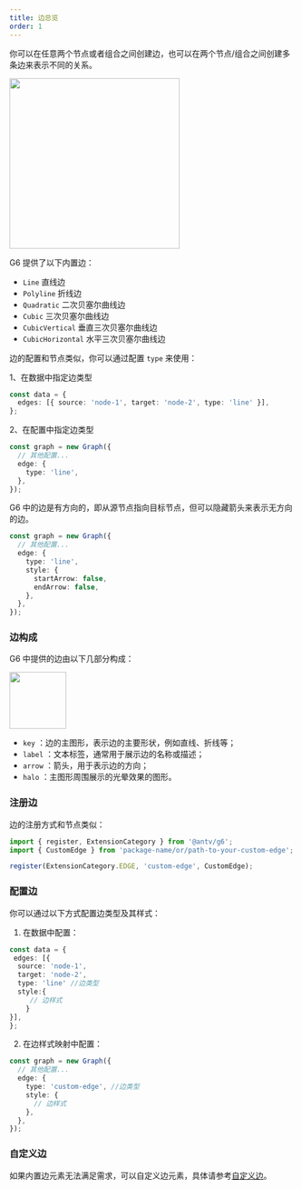 ```yaml
---
title: 边总览
order: 1
---
```


你可以在任意两个节点或者组合之间创建边，也可以在两个节点/组合之间创建多条边来表示不同的关系。

<image width="300" src="https://mdn.alipayobjects.com/huamei_qa8qxu/afts/img/A*YKN7TasqOh4AAAAAAAAAAAAADmJ7AQ/original" />

G6 提供了以下内置边：

- `Line` 直线边
- `Polyline` 折线边
- `Quadratic` 二次贝塞尔曲线边
- `Cubic` 三次贝塞尔曲线边
- `CubicVertical` 垂直三次贝塞尔曲线边
- `CubicHorizontal` 水平三次贝塞尔曲线边

边的配置和节点类似，你可以通过配置 `type` 来使用：

1、在数据中指定边类型

```typescript {2}
const data = {
  edges: [{ source: 'node-1', target: 'node-2', type: 'line' }],
};
```

2、在配置中指定边类型

```typescript {3-5}
const graph = new Graph({
  // 其他配置...
  edge: {
    type: 'line',
  },
});
```

G6 中的边是有方向的，即从源节点指向目标节点，但可以隐藏箭头来表示无方向的边。

```typescript {6-7}
const graph = new Graph({
  // 其他配置...
  edge: {
    type: 'line',
    style: {
      startArrow: false,
      endArrow: false,
    },
  },
});
```

### 边构成

G6 中提供的边由以下几部分构成：

<image height="100" src="https://mdn.alipayobjects.com/huamei_qa8qxu/afts/img/A*cVHVQJKLOlgAAAAAAAAAAAAADmJ7AQ/original" />

- `key` ：边的主图形，表示边的主要形状，例如直线、折线等；
- `label` ：文本标签，通常用于展示边的名称或描述；
- `arrow` ：箭头，用于表示边的方向；
- `halo` ：主图形周围展示的光晕效果的图形。

### 注册边

边的注册方式和节点类似：

```typescript
import { register, ExtensionCategory } from '@antv/g6';
import { CustomEdge } from 'package-name/or/path-to-your-custom-edge';

register(ExtensionCategory.EDGE, 'custom-edge', CustomEdge);
```

### 配置边

你可以通过以下方式配置边类型及其样式：

1. 在数据中配置：

```typescript
const data = {
 edges: [{
  source: 'node-1',
  target: 'node-2',
  type: 'line' //边类型
  style:{
     // 边样式
    }
}],
};
```

2. 在边样式映射中配置：

```typescript {3-5}
const graph = new Graph({
  // 其他配置...
  edge: {
    type: 'custom-edge', //边类型
    style: {
      // 边样式
    },
  },
});
```

### 自定义边

如果内置边元素无法满足需求，可以自定义边元素，具体请参考[自定义边](/manual/element/edge/custom-edge)。
